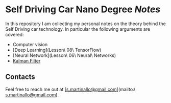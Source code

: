 # Self Driving Car Nano Degree _Notes_

In this repository I am collecting my personal notes on the theory behind the
Self Driving car technology.
In particular the following arguments are covered:

  * Computer vision
  * [Deep Learning](Lesson\ 08\ TensorFlow)
  * [Neural Network](Lesson\ 06\ Neural\ Networks)
  * [Kalman Filter](kalman_filter)

## Contacts

Feel free to reach me out at [s.martinallo@gmail.com](mailto:\ s.martinallo@gmail.com).
